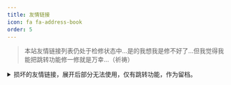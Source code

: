 ```yaml
---
title: 友情链接
icon: fa fa-address-book
order: 5
---
```


> 本站友情链接列表仍处于检修状态中...是的我想我是修不好了...但我觉得我能把跳转功能修一修就是万幸...（祈祷）

<details>

<summary>损坏的友情链接，展开后部分无法使用，仅有跳转功能，作为留档。</summary>

<div class="friendship-links">
  <div class="link-card" data-href="https://truthboard.wikidot.com">
    <div class="card-content">
      <img src="https://truthboard.wdfiles.com/local--files/theme%3Abasic/truthboard2.svg" alt="Truthboard头像" class="avatar">
      <div class="card-text">
        <h3>Truthboard</h3>
        <p>Freedom and Blogs</p>
        <span class="type-tag">社区网站</span>
      </div>
    </div>
  </div>
  
  <div class="link-card" data-href="https://remelens.link">
    <div class="card-content">
      <img src="https://cdn.luogu.com.cn/upload/image_hosting/wzzqwiik.png" alt="Remelens头像" class="avatar">
      <div class="card-text">
        <h3>Remelens的个人主页</h3>
        <p>我们都在阴沟里，但总有人仰望星空</p>
        <span class="type-tag">个人博客</span>
      </div>
    </div>
  </div>
  
  <div class="link-card" data-href="https://cloud.sd.cn">
    <div class="card-content">
      <img src="https://cloud.sd.cn/usr/uploads/2025/07/574656472.png" alt="网络一隅头像" class="avatar">
      <div class="card-text">
        <h3>网络一隅</h3>
        <p>愿我的祝福与你同在</p>
        <span class="type-tag">个人博客</span>
      </div>
    </div>
  </div>
  
  <div class="link-card" data-href="https://example.com/schwarz">
    <div class="card-content">
      <img src="/assets/img/links/xiubi.png" alt="Schwarz头像" class="avatar">
      <div class="card-text">
        <h3>Schwarz</h3>
        <p>记录一些笔记和成长经历</p>
        <span class="type-tag">个人博客</span>
      </div>
    </div>
  </div>
  
  <div class="link-card" data-href="https://mount-rain.link">
    <div class="card-content">
      <img src="/assets/img/links/mountr.png" alt="山雨的湖边小屋头像" class="avatar">
      <div class="card-text">
        <h3>山雨的湖边小屋</h3>
        <p>拥抱过去，创造未来</p>
        <span class="type-tag">社区网站</span>
      </div>
    </div>
  </div>
  
  <div class="link-card" data-href="https://rymingenu.fun">
    <div class="card-content">
      <img src="https://rymingenu.fun/assets/images/rymingenu.png" alt="任亚墨的书房头像" class="avatar">
      <div class="card-text">
        <h3>任亚墨的书房</h3>
        <p>你似乎来过这里…</p>
        <span class="type-tag">个人博客</span>
      </div>
    </div>
  </div>
</div>

</details>

<style>
.friendship-links {
  display: grid;
  grid-template-columns: repeat(auto-fill, minmax(300px, 1fr));
  gap: 25px;
  margin: 30px 0;
}

.link-card {
  position: relative;
  transition: transform 0.3s ease;
  cursor: pointer;
  border-radius: 12px;
  overflow: hidden;
}

.link-card:hover {
  transform: translateY(-5px);
}

.card-content {
  display: flex;
  align-items: center;
  padding: 20px;
  background: white;
  border-radius: 12px;
  box-shadow: 0 4px 12px rgba(0, 0, 0, 0.08);
  transition: all 0.3s ease;
  height: 100%;
  box-sizing: border-box;
  border: 1px solid rgba(0, 0, 0, 0.05);
  position: relative;
  z-index: 2;
}

.link-card::before {
  content: '';
  position: absolute;
  top: 0;
  left: 0;
  right: 0;
  bottom: 0;
  background: linear-gradient(135deg, #6a11cb 0%, #2575fc 100%);
  opacity: 0;
  transition: opacity 0.3s ease;
  z-index: 1;
  border-radius: 12px;
}

.link-card:hover::before {
  opacity: 0.1;
}

.card-content:hover {
  box-shadow: 0 8px 20px rgba(0, 0, 0, 0.12);
  border-color: rgba(0, 0, 0, 0.1);
}

.avatar {
  width: 60px;
  height: 60px;
  border-radius: 50%;
  object-fit: cover;
  margin-right: 20px;
  border: 2px solid #f8f8f8;
  box-shadow: 0 2px 6px rgba(0, 0, 0, 0.05);
  transition: transform 0.3s ease;
}

.link-card:hover .avatar {
  transform: scale(1.05);
}

.card-text {
  flex: 1;
}

.card-text h3 {
  margin: 0;
  font-size: 18px;
  font-weight: 600;
  color: #333;
  transition: color 0.3s ease;
}

.link-card:hover .card-text h3 {
  color: #1a73e8;
}

.card-text p {
  margin: 8px 0 0;
  font-size: 14px;
  color: #666;
  line-height: 1.5;
  transition: color 0.3s ease;
}

.link-card:hover .card-text p {
  color: #444;
}

.type-tag {
  display: inline-block;
  font-size: 12px;
  padding: 4px 12px;
  border-radius: 20px;
  background-color: #f0f7ff;
  color: #1a73e8;
  margin-top: 10px;
  font-weight: 500;
  transition: all 0.3s ease;
}

.link-card:hover .type-tag {
  background-color: #1a73e8;
  color: white;
}
</style>

<script>
document.querySelectorAll('.link-card').forEach(card => {
  card.addEventListener('click', function() {
    const url = this.getAttribute('data-href');
    if (url) window.open(url, '_blank');
  });
});
</script>